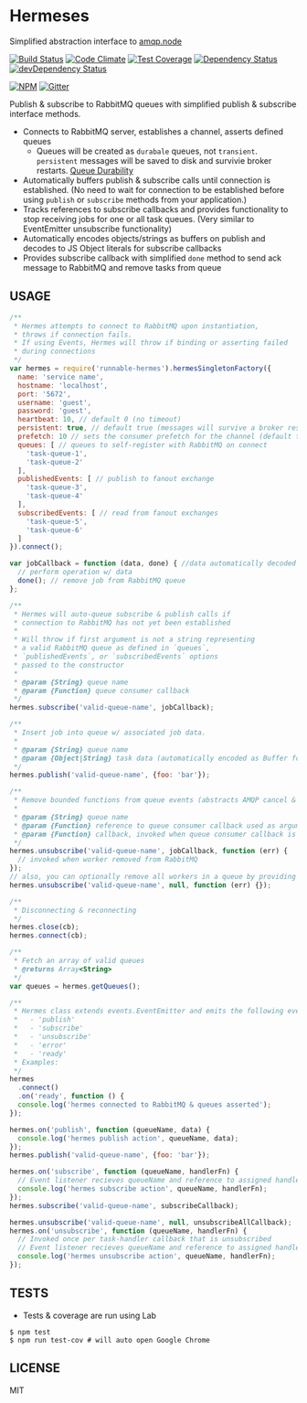 Hermeses
======

Simplified abstraction interface to [amqp.node](https://github.com/squaremo/amqp.node)

[![Build Status](https://travis-ci.org/Runnable/hermes.svg)](https://travis-ci.org/Runnable/hermes)
[![Code Climate](https://codeclimate.com/github/Runnable/hermes/badges/gpa.svg)](https://codeclimate.com/github/runnable/hermes)
[![Test Coverage](https://codeclimate.com/github/Runnable/hermes/badges/coverage.svg)](https://codeclimate.com/github/runnable/hermes)
[![Dependency Status](https://david-dm.org/Runnable/hermes.svg)](https://david-dm.org/runnable/hermes)
[![devDependency Status](https://david-dm.org/Runnable/hermes/dev-status.svg)](https://david-dm.org/runnable/hermes#info=devDependencies)

[![NPM](https://nodei.co/npm/runnable-hermes.png?compact=true)](https://nodei.co/npm/runnable-hermes/)
[![Gitter](https://badges.gitter.im/Join%20Chat.svg)](https://gitter.im/Runnable/hermes?utm_source=badge&utm_medium=badge&utm_campaign=pr-badge)

Publish & subscribe to RabbitMQ queues with simplified publish & subscribe interface
methods.

- Connects to RabbitMQ server, establishes a channel, asserts defined queues
  - Queues will be created as `durabale` queues, not `transient`. `persistent` messages will be saved to disk and survivie broker restarts. [Queue Durability](https://www.rabbitmq.com/tutorials/amqp-concepts.html#queue-durability)
- Automatically buffers publish & subscribe calls until connection is established. (No need to wait for connection to be established before using `publish` or `subscribe` methods from your application.)
- Tracks references to subscribe callbacks and provides functionality to stop receiving jobs for one or all task queues. (Very similar to EventEmitter unsubscribe functionality)
- Automatically encodes objects/strings as buffers on publish and decodes to JS Object literals for subscribe callbacks
- Provides subscribe callback with simplified `done` method to send ack message to RabbitMQ and remove tasks from queue

USAGE
-----
```js
/**
 * Hermes attempts to connect to RabbitMQ upon instantiation,
 * throws if connection fails.
 * If using Events, Hermes will throw if binding or asserting failed
 * during connections
 */
var hermes = require('runnable-hermes').hermesSingletonFactory({
  name: 'service name',
  hostname: 'localhost',
  port: '5672',
  username: 'guest',
  password: 'guest',
  heartbeat: 10, // default 0 (no timeout)
  persistent: true, // default true (messages will survive a broker restart event)
  prefetch: 10 // sets the consumer prefetch for the channel (default to not being applied)
  queues: [ // queues to self-register with RabbitMQ on connect
    'task-queue-1',
    'task-queue-2'
  ],
  publishedEvents: [ // publish to fanout exchange
    'task-queue-3',
    'task-queue-4'
  ],
  subscribedEvents: [ // read from fanout exchanges
    'task-queue-5',
    'task-queue-6'
  ]
}).connect();

var jobCallback = function (data, done) { //data automatically decoded into object or string
  // perform operation w/ data
  done(); // remove job from RabbitMQ queue
};

/**
 * Hermes will auto-queue subscribe & publish calls if
 * connection to RabbitMQ has not yet been established
 *
 * Will throw if first argument is not a string representing
 * a valid RabbitMQ queue as defined in `queues`,
 * `publishedEvents`, or `subscribedEvents` options
 * passed to the constructor
 *
 * @param {String} queue name
 * @param {Function} queue consumer callback
 */
hermes.subscribe('valid-queue-name', jobCallback);

/**
 * Insert job into queue w/ associated job data.
 *
 * @param {String} queue name
 * @param {Object|String} task data (automatically encoded as Buffer for transmisison to RabbitMQ, will be automatically decoded in subscribe)
 */
hermes.publish('valid-queue-name', {foo: 'bar'});

/**
 * Remove bounded functions from queue events (abstracts AMQP cancel & consumerTags)
 *
 * @param {String} queue name
 * @param {Function} reference to queue consumer callback used as argument to `hermes.subscribe`
 * @param {Function} callback, invoked when queue consumer callback is no longer consuming from queue
 */
hermes.unsubscribe('valid-queue-name', jobCallback, function (err) {
  // invoked when worker removed from RabbitMQ
});
// also, you can optionally remove all workers in a queue by providing null instead of a reference to a single queue consumer callback
hermes.unsubscribe('valid-queue-name', null, function (err) {});

/**
 * Disconnecting & reconnecting
 */
hermes.close(cb);
hermes.connect(cb);

/**
 * Fetch an array of valid queues
 * @returns Array<String>
 */
var queues = hermes.getQueues();

/**
 * Hermes class extends events.EventEmitter and emits the following events:
 *   - 'publish'
 *   - 'subscribe'
 *   - 'unsubscribe'
 *   - 'error'
 *   - 'ready'
 * Examples:
 */
hermes
  .connect()
  .on('ready', function () {
  console.log('hermes connected to RabbitMQ & queues asserted');
});

hermes.on('publish', function (queueName, data) {
  console.log('hermes publish action', queueName, data);
});
hermes.publish('valid-queue-name', {foo: 'bar'});

hermes.on('subscribe', function (queueName, handlerFn) {
  // Event listener recieves queueName and reference to assigned handler function
  console.log('hermes subscribe action', queueName, handlerFn);
});
hermes.subscribe('valid-queue-name', subscribeCallback);

hermes.unsubscribe('valid-queue-name', null, unsubscribeAllCallback);
hermes.on('unsubscribe', function (queueName, handlerFn) {
  // Invoked once per task-handler callback that is unsubscribed
  // Event listener recieves queueName and reference to assigned handler function
  console.log('hermes unsubscribe action', queueName, handlerFn);
});
```

TESTS
-----
 - Tests & coverage are run using Lab
```
$ npm test
$ npm run test-cov # will auto open Google Chrome
```

LICENSE
-------
MIT

